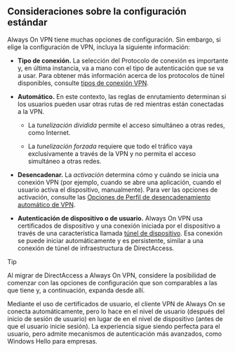 ## <a name="standard-configuration-considerations"></a>Consideraciones sobre la configuración estándar

Always On VPN tiene muchas opciones de configuración. Sin embargo, si elige la configuración de VPN, incluya la siguiente información:

-   **Tipo de conexión.** La selección del Protocolo de conexión es importante y, en última instancia, va a mano con el tipo de autenticación que se va a usar. Para obtener más información acerca de los protocolos de túnel disponibles, consulte [tipos de conexión VPN](/windows/security/identity-protection/vpn/vpn-connection-type/).

-   **Automático.** En este contexto, las reglas de enrutamiento determinan si los usuarios pueden usar otras rutas de red mientras están conectadas a la VPN.

    -   La _tunelización dividida_ permite el acceso simultáneo a otras redes, como Internet.

    -   La _tunelización forzada_ requiere que todo el tráfico vaya exclusivamente a través de la VPN y no permita el acceso simultáneo a otras redes.

-   **Desencadenar.** La _activación_ determina cómo y cuándo se inicia una conexión VPN (por ejemplo, cuando se abre una aplicación, cuando el usuario activa el dispositivo, manualmente). Para ver las opciones de activación, consulte las [Opciones de Perfil de desencadenamiento automático de VPN](/windows/security/identity-protection/vpn/vpn-auto-trigger-profile/).

-   **Autenticación de dispositivo o de usuario.** Always On VPN usa certificados de dispositivo y una conexión iniciada por el dispositivo a través de una característica llamada [túnel de dispositivo](../vpn/vpn-device-tunnel-config.md). Esa conexión se puede iniciar automáticamente y es persistente, similar a una conexión de túnel de infraestructura de DirectAccess.

>[!TIP]
>Al migrar de DirectAccess a Always On VPN, considere la posibilidad de comenzar con las opciones de configuración que son comparables a las que tiene y, a continuación, expanda desde allí.

Mediante el uso de certificados de usuario, el cliente VPN de Always On se conecta automáticamente, pero lo hace en el nivel de usuario (después del inicio de sesión de usuario) en lugar de en el nivel de dispositivo (antes de que el usuario inicie sesión). La experiencia sigue siendo perfecta para el usuario, pero admite mecanismos de autenticación más avanzados, como Windows Hello para empresas.
